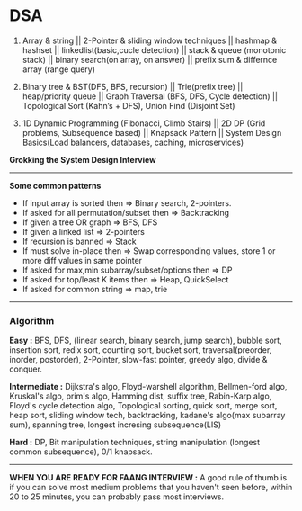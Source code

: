 # DSA

1. Array & string || 2-Pointer & sliding window techniques || hashmap & hashset || linkedlist(basic,cucle detection) || stack & queue (monotonic stack) || binary search(on array, on answer) || prefix sum & differnce array (range query)

2. Binary tree & BST(DFS, BFS, recursion) || Trie(prefix tree) || heap/priority queue || Graph Traversal (BFS, DFS, Cycle detection) || Topological Sort (Kahn’s + DFS), Union Find (Disjoint Set)

3. 1D Dynamic Programming (Fibonacci, Climb Stairs) || 2D DP (Grid problems, Subsequence based) || Knapsack Pattern || System Design Basics(Load balancers, databases, caching, microservices)

**Grokking the System Design Interview**

-----

**Some common patterns**

- If input array is sorted then => Binary search, 2-pointers.
- If asked for all permutation/subset then => Backtracking
- If given a tree OR graph => BFS, DFS
- If given a linked list => 2-pointers
- If recursion is banned => Stack
- If must solve in-place then => Swap corresponding values, store 1 or more diff values in same pointer
- If asked for max,min subarray/subset/options then => DP
- If asked for top/least K items then => Heap, QuickSelect
- If asked for common string => map, trie

---

### Algorithm

**Easy :** BFS, DFS, (linear search, binary search, jump search), bubble sort, insertion sort, redix sort, counting sort, bucket sort, traversal(preorder, inorder, postorder), 2-Pointer, slow-fast pointer, greedy algo, divide & conquer.

**Intermediate :** Dijkstra's algo, Floyd-warshell algorithm, Bellmen-ford algo, Kruskal's algo, prim's algo, Hamming dist, suffix tree, Rabin-Karp algo, Floyd's cycle detection algo, Topological sorting, quick sort, merge sort, heap sort, sliding window tech, backtracking, kadane's algo(max subarray sum), spanning tree, longest incresing subsequence(LIS)

**Hard :** DP, Bit manipulation techniques, string manipulation (longest common subsequence), 0/1 knapsack.


-----

**WHEN YOU ARE READY FOR FAANG INTERVIEW :** A good rule of thumb is if you can solve most medium problems that you haven't seen before, within 20 to 25 minutes, you can probably pass most interviews.
